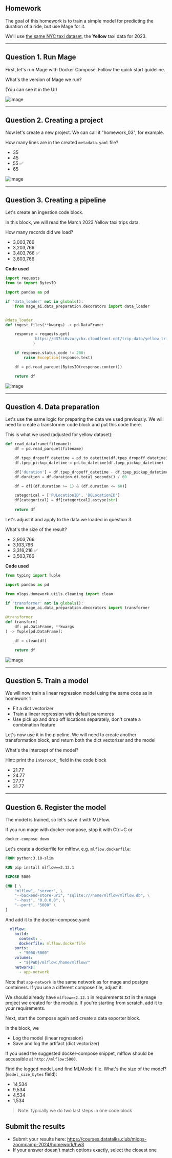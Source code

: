 ## Homework

The goal of this homework is to train a simple model for predicting the duration of a ride, but use Mage for it.

We'll use [the same NYC taxi dataset](https://www1.nyc.gov/site/tlc/about/tlc-trip-record-data.page), the **Yellow** taxi data for 2023. 

---

## Question 1. Run Mage

First, let's run Mage with Docker Compose. Follow the quick start guideline. 

What's the version of Mage we run? 

(You can see it in the UI)

![image](picture/q1.png)

---

## Question 2. Creating a project

Now let's create a new project. We can call it "homework_03", for example.

How many lines are in the created `metadata.yaml` file? 

- 35
- 45
- 55 ✅
- 65

![image](picture/q2.png)

---

## Question 3. Creating a pipeline

Let's create an ingestion code block.

In this block, we will read the March 2023 Yellow taxi trips data.

How many records did we load? 

- 3,003,766
- 3,203,766
- 3,403,766 ✅
- 3,603,766

**Code used**

```python
import requests
from io import BytesIO

import pandas as pd

if 'data_loader' not in globals():
    from mage_ai.data_preparation.decorators import data_loader


@data_loader
def ingest_files(**kwargs) -> pd.DataFrame:

    response = requests.get(
            'https://d37ci6vzurychx.cloudfront.net/trip-data/yellow_tripdata_2023-03.parquet'
            )

    if response.status_code != 200:
        raise Exception(response.text)

    df = pd.read_parquet(BytesIO(response.content))

    return df
```

![image](picture/q3.png)

---

## Question 4. Data preparation


Let's use the same logic for preparing the data we used previously. We will need to create a transformer code block and put this code there.

This is what we used (adjusted for yellow dataset):

```python
def read_dataframe(filename):
    df = pd.read_parquet(filename)

    df.tpep_dropoff_datetime = pd.to_datetime(df.tpep_dropoff_datetime)
    df.tpep_pickup_datetime = pd.to_datetime(df.tpep_pickup_datetime)

    df['duration'] = df.tpep_dropoff_datetime - df.tpep_pickup_datetime
    df.duration = df.duration.dt.total_seconds() / 60

    df = df[(df.duration >= 1) & (df.duration <= 60)]

    categorical = ['PULocationID', 'DOLocationID']
    df[categorical] = df[categorical].astype(str)
    
    return df
```

Let's adjust it and apply to the data we loaded in question 3. 

What's the size of the result? 


- 2,903,766
- 3,103,766
- 3,316,216 ✅
- 3,503,766

**Code used**

```python
from typing import Tuple

import pandas as pd

from mlops.Homework.utils.cleaning import clean

if 'transformer' not in globals():
    from mage_ai.data_preparation.decorators import transformer

@transformer
def transform(
    df: pd.DataFrame, **kwargs
) -> Tuple[pd.DataFrame]:

    df = clean(df)

    return df
```
![image](picture/q4.png)

---

## Question 5. Train a model

We will now train a linear regression model using the same code as in homework 1

* Fit a dict vectorizer
* Train a linear regression with default parameres 
* Use pick up and drop off locations separately, don't create a combination feature

Let's now use it in the pipeline. We will need to create another transformation block, and return both the dict vectorizer and the model

What's the intercept of the model? 

Hint: print the `intercept_` field in the code block

- 21.77
- 24.77
- 27.77
- 31.77

---

## Question 6. Register the model 

The model is trained, so let's save it with MLFlow.

If you run mage with docker-compose, stop it with Ctrl+C or 

```bash
docker-compose down
```

Let's create a dockerfile for mlflow, e.g. `mlflow.dockerfile`:

```dockerfile
FROM python:3.10-slim

RUN pip install mlflow==2.12.1

EXPOSE 5000

CMD [ \
    "mlflow", "server", \
    "--backend-store-uri", "sqlite:///home/mlflow/mlflow.db", \
    "--host", "0.0.0.0", \
    "--port", "5000" \
]
```

And add it to the docker-compose.yaml:

```yaml
  mlflow:
    build:
      context: .
      dockerfile: mlflow.dockerfile
    ports:
      - "5000:5000"
    volumes:
      - "${PWD}/mlflow:/home/mlflow/"
    networks:
      - app-network
```

Note that `app-network` is the same network as for mage and postgre containers.
If you use a different compose file, adjust it.

We should already have `mlflow==2.12.1` in requirements.txt in the mage project we created for the module. If you're starting from scratch, add it to your requirements.

Next, start the compose again and create a data exporter block.

In the block, we

* Log the model (linear regression)
* Save and log the artifact (dict vectorizer)

If you used the suggested docker-compose snippet, mlflow should be accessible at `http://mlflow:5000`.

Find the logged model, and find MLModel file. What's the size of the model? (`model_size_bytes` field):

* 14,534
* 9,534
* 4,534
* 1,534

> Note: typically we do two last steps in one code block 


## Submit the results

* Submit your results here: https://courses.datatalks.club/mlops-zoomcamp-2024/homework/hw3
* If your answer doesn't match options exactly, select the closest one






